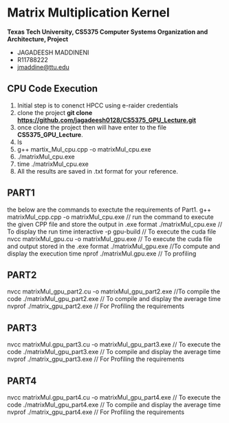 Matrix Multiplication Kernel
======================

**Texas Tech University, CS5375 Computer Systems Organization and Architecture, Project**

* JAGADEESH MADDINENI 
* R11788222
* jmaddine@ttu.edu

## CPU Code Execution
1. Initial step is to conenct HPCC using e-raider credentials
2. clone the project **git clone https://github.com/jagadeesh0128/CS5375_GPU_Lecture.git**
3. once clone the project then will have enter to the file **CS5375_GPU_Lecture**.
4. ls
5. g++ martix_Mul_cpu.cpp -o matrixMul_cpu.exe
6. ./matrixMul_cpu.exe
7. time ./matrixMul_cpu.exe
8. All the results are saved in .txt format for your reference.

## PART1

the below are the commands to exectute the requirements of Part1.
g++ matrixMul_cpp.cpp -o matrixMul_cpu.exe // run the command to execute the given CPP file and store the output in .exe format
./matrixMul_cpu.exe // To display the run time
interactive -p gpu-build // To execute the cuda file
nvcc matrixMul_gpu.cu -o matrixMul_gpu.exe // To execute the cuda file and output stored in the .exe format
./matrixMul_gpu.exe //To compute and display the execution time
nprof ./matrixMul.gpu.exe // To profiling

## PART2

nvcc matrixMul_gpu_part2.cu -o matrixMul_gpu_part2.exe //To compile the code
./matrixMul_gpu_part2.exe // To compile and display the average time
nvprof ./matrix_gpu_part2.exe // For Profiling the requirements


## PART3

nvcc matrixMul.gpu_part3.cu -o matrixMul_gpu_part3.exe // To execute the code
./matrixMul_gpu_part3.exe // To compile and display the average time
nvprof ./matrix_gpu_part3.exe // For Profiling the requirements

## PART4

nvcc matrixMul.gpu_part4.cu -o matrixMul_gpu_part4.exe // To execute the code
./matrixMul_gpu_part4.exe // To compile and display the average time
nvprof ./matrix_gpu_part4.exe // For Profiling the requirements


